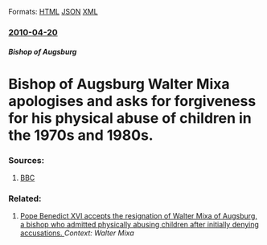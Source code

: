 
Formats: [HTML](/news/2010/04/20/bishop-of-augsburg-walter-mixa-apologises-and-asks-for-forgiveness-for-his-physical-abuse-of-children-in-the-1970s-and-1980s.html)  [JSON](/news/2010/04/20/bishop-of-augsburg-walter-mixa-apologises-and-asks-for-forgiveness-for-his-physical-abuse-of-children-in-the-1970s-and-1980s.json)  [XML](/news/2010/04/20/bishop-of-augsburg-walter-mixa-apologises-and-asks-for-forgiveness-for-his-physical-abuse-of-children-in-the-1970s-and-1980s.xml)  

### [2010-04-20](/news/2010/04/20/index.md)

##### Bishop of Augsburg
# Bishop of Augsburg Walter Mixa apologises and asks for forgiveness for his physical abuse of children in the 1970s and 1980s. 




### Sources:

1. [BBC](http://news.bbc.co.uk/2/hi/europe/8633086.stm)

### Related:

1. [Pope Benedict XVI accepts the resignation of Walter Mixa of Augsburg, a bishop who admitted physically abusing children after initially denying accusations. ](/news/2010/05/8/pope-benedict-xvi-accepts-the-resignation-of-walter-mixa-of-augsburg-a-bishop-who-admitted-physically-abusing-children-after-initially-deny.md) _Context: Walter Mixa_
